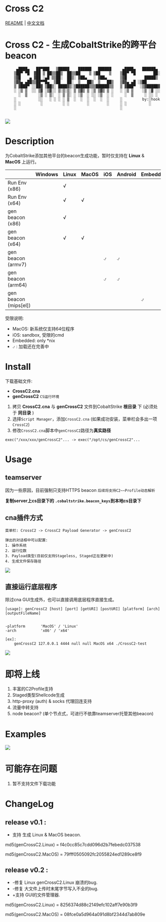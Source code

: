 # Cross C2

[README](README.md) | [中文文档](README_zh.md)

# Cross C2 - 生成CobaltStrike的跨平台beacon

```
     ▄████▄   ██▀███   ▒█████    ██████   ██████     ▄████▄   ██████▄ 
    ▒██▀ ▀█  ▓██ ▒ ██▒▒██▒  ██▒▒██    ▒ ▒██    ▒    ▒██▀ ▀█        ██░
    ▒▓█    ▄ ▓██ ░▄█ ▒▒██░  ██▒░ ▓██▄   ░ ▓██▄      ▒▓█        █████▒ 
    ▒▓▓▄ ▄██▒▒██▀▀█▄  ▒██   ██░  ▒   ██▒  ▒   ██▒   ▒▓▓▄ ▄█ ░▒██      
    ▒ ▓███▀ ░░██▓ ▒██▒░ ████▓▒░▒██████▒▒▒██████▒▒   ▒ ▓███▀  ░▒▓█████▓
    ░ ░▒ ▒  ░░ ▒▓ ░▒▓░░ ▒░▒░▒░ ▒ ▒▓▒ ▒ ░▒ ▒▓▒ ▒ ░   ░ ░▒ ▒    ░▒ ░▓ ░░
      ░  ▒     ░▒ ░ ▒░  ░ ▒ ▒░ ░ ░▒  ░ ░░ ░▒  ░ ░     ░  ▒     ░ ░░ ░ 
    ░          ░░   ░ ░ ░ ░ ▒  ░  ░  ░  ░  ░  ░     ░         by:░hook
    ░ ░         ░         ░ ░        ░        ░     ░ ░          ░    
    ░                                               ░                 
              
```

![](media/15794884596715/15794993795360.jpg)

# Description

为CobaltStrike添加其他平台的beacon生成功能，暂时仅支持在 **Linux** & **MacOS** 上运行。


|  | Windows | Linux | MacOS | iOS | Android | Embedded |
| --- | --- | --- | --- | --- | --- | --- |
| Run Env (x86) |  | √ |  |  |  |  |
| Run Env (x64) |  | √ | √ |  |  |  |
| gen beacon (x86) |  | √ |  |  |  |  |
| gen beacon (x64) |  | √ | √ |  |  |  |
| gen beacon (armv7) |  |  |  | ⍻ | ⍻ |  |
| gen beacon (arm64) |  |  |  | ⍻ | ⍻ |  |
| gen beacon (mips[el]) |  |  |  |  |  | ⍻ |

受限说明:
* MacOS: 新系统仅支持64位程序
* iOS: sandbox, 受限的cmd
* Embedded: only *nix
* ⍻ : 加载还在完善中


# Install

下载基础文件:

> 
* **CrossC2.cna**
* **genCrossC2** `CS运行环境`

1. 拷贝 **CrossC2.cna** 与 **genCrossC2** 文件到CobaltStrike **根目录** 下 (必须处于 **同目录** )
2. 选择`Script Manager`，添加`CrossC2.cna` (如果成功安装，菜单栏会多出一项 `CrossC2`)
3. 修改`CrossC2.cna`脚本中`genCrossC2`路径为**真实路径**

```
exec("/xxx/xxx/genCrossC2"... -> exec("/opt/cs/genCrossC2"...
```


# Usage

## teamserver

因为一些原因，目前强制只支持HTTPS beacon
`后续将支持C2~~Profile动态解析`

**复制server上cs目录下的 `.cobaltstrike.beacon_keys`到本地cs目录下**

## cna插件方式

```
菜单栏: CrossC2 -> CrossC2 Payload Generator -> genCrossC2

弹出的对话框中可以配置:
1. 操作系统
2. 运行位数
3. Payload类型(目前仅支持Stageless, Staged正在更新中)
4. 生成文件保存路径

```
![](media/15718834682843/15794531704394.jpg)

## 直接运行底层程序

除过cna GUI生成外，也可以直接调用底层程序直接生成。

```
[usage]: genCrossC2 [host] [port] [getURI] [postURI] [platform] [arch] [outputFileName]


-platform		'MacOS' / 'Linux'
-arch    		'x86' / 'x64'

[ex]:
	genCrossC2 127.0.0.1 4444 null null MacOS x64 ./CrossC2-test
```
![](media/15718834682843/15794546043572.jpg)


# 即将上线

1. 丰富的C2Profile支持
2. Staged类型Shellcode生成
3. http-proxy (auth) & socks 代理回连支持
4. 流量中转支持 
5. node beacon? (单个节点式，可进行不依靠teamserver托管其他beacon)

# Examples

![](media/15794884596715/15795001494711.jpg)

# 可能存在问题

1. 暂不支持文件下载功能

# ChangeLog

## release v0.1 : 

* 支持 生成 Linux & MacOS beacon.

md5(genCrossC2.Linux) = f4c0cc85c7cdd096d2b7febedc037538

md5(genCrossC2.MacOS) = 79fff0505092fc2055824ed1289ce8f9

## release v0.2 : 

* -修复 Linux genCrossC2.Linux 崩溃的bug.
* -修复 大文件上传时末尾字节写入不全的bug.
* +支持 GUI的文件管理器.

md5(genCrossC2.Linux) = 8256374d88c2149efc102aff7e90b3f9

md5(genCrossC2.MacOS) = 08fce0a5d964a091d8bf2344d7ab809e

